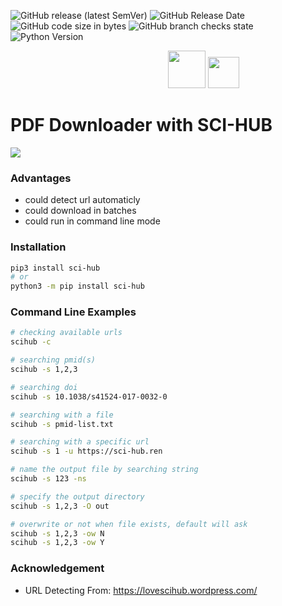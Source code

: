 ![GitHub release (latest SemVer)](https://img.shields.io/github/v/release/suqingdong/scihub)
![GitHub Release Date](https://img.shields.io/github/release-date/suqingdong/scihub)
![GitHub code size in bytes](https://img.shields.io/github/languages/code-size/suqingdong/scihub)
![GitHub branch checks state](https://img.shields.io/github/checks-status/suqingdong/scihub/master)
![Python Version](https://img.shields.io/badge/python-v3.8-blue)

<div style="background:url(https://suqingdong.github.io/scihub/examples/top-back.jpg)">
<div style="width:50%; margin-left:auto;">
<img src="https://suqingdong.github.io/scihub/examples/raven_1.png" height=60>
<img src="https://suqingdong.github.io/scihub/examples/logo_en.png" height=50>
</div>
</div>

# PDF Downloader with SCI-HUB
![](https://suqingdong.github.io/scihub/examples/tutorial.gif)

### Advantages
- could detect url automaticly
- could download in batches
- could run in command line mode

### Installation
```bash
pip3 install sci-hub
# or
python3 -m pip install sci-hub
```

### Command Line Examples
```bash
# checking available urls
scihub -c

# searching pmid(s)
scihub -s 1,2,3

# searching doi
scihub -s 10.1038/s41524-017-0032-0

# searching with a file
scihub -s pmid-list.txt

# searching with a specific url
scihub -s 1 -u https://sci-hub.ren

# name the output file by searching string
scihub -s 123 -ns

# specify the output directory
scihub -s 1,2,3 -O out

# overwrite or not when file exists, default will ask
scihub -s 1,2,3 -ow N
scihub -s 1,2,3 -ow Y
```

### Acknowledgement
- URL Detecting From: https://lovescihub.wordpress.com/